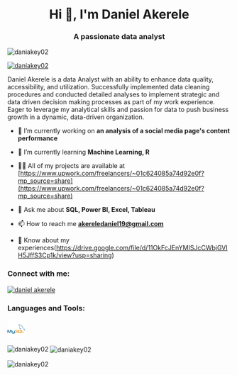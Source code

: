 <h1 align="center">Hi 👋, I'm Daniel Akerele</h1>
<h3 align="center">A passionate data analyst</h3>

<p align="left"> <img src="https://komarev.com/ghpvc/?username=daniakey02&label=Profile%20views&color=0e75b6&style=flat" alt="daniakey02" /> </p>
<p align="left"> <a href="https://github.com/ryo-ma/github-profile-trophy"><img src="https://github-profile-trophy.vercel.app/?username=daniakey02" alt="daniakey02" /></a> </p>

Daniel Akerele is a data Analyst with an ability to enhance data quality, accessibility, and utilization. Successfully implemented data cleaning procedures and conducted detailed analyses to implement strategic and data driven decision making processes as part of my work experience. Eager to leverage my analytical skills and passion for data to push business growth in a dynamic, data-driven organization.

- 🔭 I’m currently working on **an analysis of a social media page's content performance**

- 🌱 I’m currently learning **Machine Learning, R**

- 👨‍💻 All of my projects are available at [https://www.upwork.com/freelancers/~01c624085a74d92e0f?mp_source=share](https://www.upwork.com/freelancers/~01c624085a74d92e0f?mp_source=share)

- 💬 Ask me about **SQL, Power BI, Excel, Tableau**

- 📫 How to reach me **akereledaniel19@gmail.com**

- 📄 Know about my experiences(https://drive.google.com/file/d/11OkFcJEnYMISJcCWbjGVIH5JffS3Cp1k/view?usp=sharing)
<h3 align="left">Connect with me:</h3>
<p align="left">
<a href="https://linkedin.com/in/daniel akerele" target="blank"><img align="center" src="https://raw.githubusercontent.com/rahuldkjain/github-profile-readme-generator/master/src/images/icons/Social/linked-in-alt.svg" alt="daniel akerele" height="30" width="40" /></a>
</p>

<h3 align="left">Languages and Tools:</h3>
<p align="left"> <a href="https://www.mysql.com/" target="_blank" rel="noreferrer"> <img src="https://raw.githubusercontent.com/devicons/devicon/master/icons/mysql/mysql-original-wordmark.svg" alt="mysql" width="40" height="40"/> </a> </p>

<p><img align="left" src="https://github-readme-stats.vercel.app/api/top-langs?username=daniakey02&show_icons=true&locale=en&layout=compact" alt="daniakey02" /></p>

<p>&nbsp;<img align="center" src="https://github-readme-stats.vercel.app/api?username=daniakey02&show_icons=true&locale=en" alt="daniakey02" /></p>

<p><img align="center" src="https://github-readme-streak-stats.herokuapp.com/?user=daniakey02&" alt="daniakey02" /></p>
